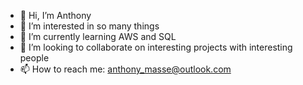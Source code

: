 - 👋 Hi, I’m Anthony
- 👀 I’m interested in so many things
- 🌱 I’m currently learning AWS and SQL
- 🤝 I’m looking to collaborate on interesting projects with interesting people
- 📫 How to reach me: anthony_masse@outlook.com

<!---
amasse-1/amasse-1 is a ✨ special ✨ repository because its `README.md` (this file) appears on your GitHub profile.
You can click the Preview link to take a look at your changes.
--->

